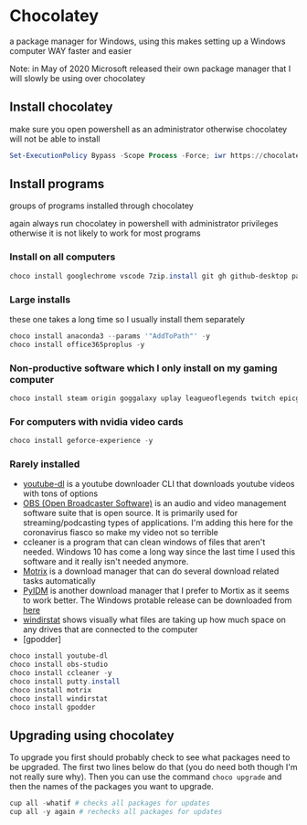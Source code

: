 # Chocolatey

a package manager for Windows, using this makes setting up a Windows computer WAY faster and easier

Note: in May of 2020 Microsoft released their own package manager that I will slowly be using over chocolatey

## Install chocolatey

make sure you open powershell as an administrator otherwise chocolatey will not be able to install

```PowerShell
Set-ExecutionPolicy Bypass -Scope Process -Force; iwr https://chocolatey.org/install.ps1 -UseBasicParsing | iex
```

## Install programs

groups of programs installed through chocolatey

again always run chocolatey in powershell with administrator privileges otherwise it is not likely to work for most programs

### Install on all computers

```PowerShell
choco install googlechrome vscode 7zip.install git gh github-desktop pandoc powershell-core --install-arguments='"ADD_EXPLORER_CONTEXT_MENU_OPENPOWERSHELL=1"' r.project --params '"/AddToPath"' microsoft-windows-terminal oh-my-posh poshgit nodejs sumatrapdf dotnetcore-sdk paket docker-desktop boxstarter julia firacodenf fira powertoys typescript r.studio miktex zotero firefox discord logitech-options chocolateygui teamviewer hwmonitor vlc speedcrunch -y
```

### Large installs

these one takes a long time so I usually install them separately

```PowerShell
choco install anaconda3 --params '"AddToPath"' -y
choco install office365proplus -y
```

### Non-productive software which I only install on my gaming computer

```PowerShell
choco install steam origin goggalaxy uplay leagueoflegends twitch epicgameslauncher -y
```

### For computers with nvidia video cards

```PowerShell
choco install geforce-experience -y
```

### Rarely installed

- [youtube-dl](https://ytdl-org.github.io/youtube-dl/index.html) is a youtube downloader CLI that downloads youtube videos with tons of options
- [OBS (Open Broadcaster Software)](https://obsproject.com/) is an audio and video management software suite that is open source. It is primarily used for streaming/podcasting types of applications. I'm adding this here for the coronavirus fiasco so make my video not so terrible
- ccleaner is a program that can clean windows of files that aren't needed. Windows 10 has come a long way since the last time I used this software and it really isn't needed anymore.
- [Motrix](https://motrix.app/) is a download manager that can do several download related tasks automatically
- [PyIDM](https://github.com/pyIDM/PyIDM) is another download manager that I prefer to Mortix as it seems to work better. The Windows protable release can be downloaded from [here](https://github.com/pyIDM/PyIDM/releases)
- [windirstat](https://windirstat.net/) shows visually what files are taking up how much space on any drives that are connected to the computer
- [gpodder]

```PowerShell
choco install youtube-dl
choco install obs-studio
choco install ccleaner -y
choco install putty.install
choco install motrix
choco install windirstat
choco install gpodder
```

## Upgrading using chocolatey

To upgrade you first should probably check to see what packages need to be upgraded. The first two lines below do that (you do need both though I'm not really sure why). Then you can use the command `choco upgrade` and then the names of the packages you want to upgrade.

```PowerShell
cup all -whatif # checks all packages for updates
cup all -y again # rechecks all packages for updates
```
